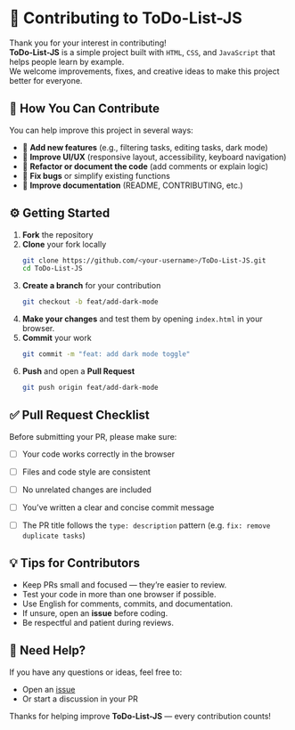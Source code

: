 # 📝 Contributing to ToDo-List-JS

Thank you for your interest in contributing!  
**ToDo-List-JS** is a simple project built with `HTML`, `CSS`, and `JavaScript` that helps people learn by example.  
We welcome improvements, fixes, and creative ideas to make this project better for everyone.

 

## 🧩 How You Can Contribute

You can help improve this project in several ways:

- 🧠 **Add new features** (e.g., filtering tasks, editing tasks, dark mode)  
- 🎨 **Improve UI/UX** (responsive layout, accessibility, keyboard navigation)  
- 🧹 **Refactor or document the code** (add comments or explain logic)  
- 🐞 **Fix bugs** or simplify existing functions  
- 📝 **Improve documentation** (README, CONTRIBUTING, etc.)  

 

## ⚙️ Getting Started

1. **Fork** the repository  
2. **Clone** your fork locally  
   ```bash
   git clone https://github.com/<your-username>/ToDo-List-JS.git
   cd ToDo-List-JS
   ```
3. **Create a branch** for your contribution  
   ```bash
   git checkout -b feat/add-dark-mode
   ```
4. **Make your changes** and test them by opening `index.html` in your browser.  
5. **Commit** your work  
   ```bash
   git commit -m "feat: add dark mode toggle"
   ```
6. **Push** and open a **Pull Request**  
   ```bash
   git push origin feat/add-dark-mode
   ```

 

## ✅ Pull Request Checklist

Before submitting your PR, please make sure:
- [ ] Your code works correctly in the browser  
- [ ] Files and code style are consistent  
- [ ] No unrelated changes are included  
- [ ] You’ve written a clear and concise commit message  
- [ ] The PR title follows the `type: description` pattern (e.g. `fix: remove duplicate tasks`)  

 

## 💡 Tips for Contributors

- Keep PRs small and focused — they’re easier to review.  
- Test your code in more than one browser if possible.  
- Use English for comments, commits, and documentation.  
- If unsure, open an **issue** before coding.  
- Be respectful and patient during reviews.  

 

## 🧭 Need Help?

If you have any questions or ideas, feel free to:
- Open an [issue](https://github.com/what-glicht/ToDo-List-JS/issues)
- Or start a discussion in your PR  

Thanks for helping improve **ToDo-List-JS** — every contribution counts!
